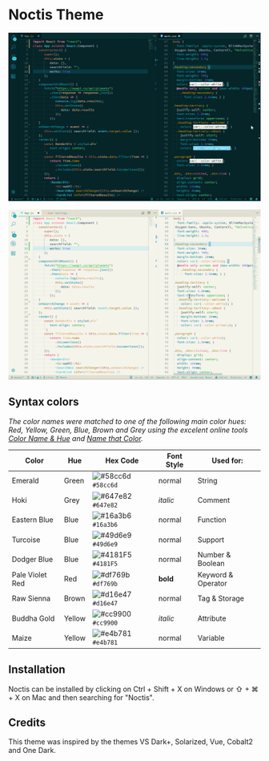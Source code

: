 # Noctis Theme

![Noctis Screenshot](images/noctis-dark.png)

![Noctis Screenshot](images/noctis-light.png)


## Syntax colors

_The color names were matched to one of the following main color hues: Red, Yellow, Green, Blue, Brown and Grey using the excelent online tools [Color Name & Hue](http://www.color-blindness.com/color-name-hue/) and [Name that Color](http://chir.ag/projects/name-that-color)._


| Color           | Hue    | Hex Code                                                           | Font Style | Used for:          |
| --------------- | ------ | ------------------------------------------------------------------ | ---------- | ------------------ |
| Emerald         | Green  | ![#58cc6d](https://placehold.it/19/58cc6d/000000?text=+) `#58cc6d` | normal     | String             |
| Hoki            | Grey   | ![#647e82](https://placehold.it/19/647e82/000000?text=+) `#647e82` | _italic_   | Comment            |
| Eastern Blue    | Blue   | ![#16a3b6](https://placehold.it/19/16a3b6/000000?text=+) `#16a3b6` | normal     | Function           |
| Turcoise        | Blue   | ![#49d6e9](https://placehold.it/19/49d6e9/000000?text=+) `#49d6e9` | normal     | Support            |
| Dodger Blue     | Blue   | ![#4181F5](https://placehold.it/19/4181F5/000000?text=+) `#4181F5` | normal     | Number & Boolean   |
| Pale Violet Red | Red    | ![#df769b](https://placehold.it/19/df769b/000000?text=+) `#df769b` | __bold__   | Keyword & Operator |
| Raw Sienna      | Brown  | ![#d16e47](https://placehold.it/19/d16e47/000000?text=+) `#d16e47` | normal     | Tag & Storage      |
| Buddha Gold     | Yellow | ![#cc9900](https://placehold.it/19/cc9900/000000?text=+) `#cc9900` | _italic_   | Attribute          |
| Maize           | Yellow | ![#e4b781](https://placehold.it/19/e4b781/000000?text=+) `#e4b781` | normal     | Variable           |


## Installation

Noctis can be installed by clicking on Ctrl + Shift + X on Windows or ⇧ + ⌘ + X on Mac and then searching for "Noctis".

## Credits

This theme was inspired by the themes VS Dark+, Solarized, Vue, Cobalt2 and One Dark.

